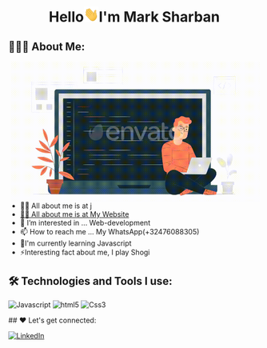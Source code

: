 <h1 align="center">Hello<img src="https://raw.githubusercontent.com/ABSphreak/ABSphreak/master/gifs/Hi.gif" width="30px" height="30px">I'm Mark Sharban</h1>


## 👨🏻‍💻 About Me:
<img  src="./watermarked_preview.gif" height="280px" align="right" />

- 🙋‍♂️ All about me is at <a href="https://markisz.github.io/First-Portfolio/">j<br/>
- 🙋‍♂️ All about me is at [My Website](https://markisz.github.io/First-Portfolio/) <br/>
- 👀 I’m interested in ... Web-development <br/> 
- 📫 How to reach me ... My WhatsApp(+32476088305) <br/> 
- 🌱I'm currently learning Javascript <br/> 
- ⚡Interesting fact about me, I play Shogi <br/> 



## 🛠️ Technologies and Tools I use:
<p>
<img alt="Javascript" src="https://img.shields.io/badge/JavaScript-323330?style=for-the-badge&logo=javascript&logoColor=F7DF1E"  height="25px"/>
<img alt="html5" src="https://img.shields.io/badge/HTML5-E34F26?style=for-the-badge&logo=html5&logoColor=white" height="25px"/>
<img alt="Css3" src="https://img.shields.io/badge/CSS3-1572B6?style=for-the-badge&logo=css3&logoColor=white" height="25px"/>
</p>
## ❤️ Let's get connected:
<p>
  <a href="https://www.linkedin.com/in/mark-sharban-b9886a24b/" target="_blank"><img alt="LinkedIn" src="https://img.shields.io/badge/linkedin-%230077B5.svg?&style=for-the-badge&logo=linkedin&logoColor=white"  height="30px"/> 
</p>



